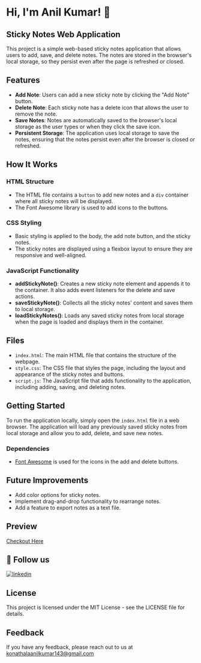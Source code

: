 # Hi, I'm Anil Kumar! 👋

## Sticky Notes Web Application

This project is a simple web-based sticky notes application that allows users to add, save, and delete notes. The notes are stored in the browser's local storage, so they persist even after the page is refreshed or closed.

## Features

- **Add Note**: Users can add a new sticky note by clicking the "Add Note" button.
- **Delete Note**: Each sticky note has a delete icon that allows the user to remove the note.
- **Save Notes**: Notes are automatically saved to the browser's local storage as the user types or when they click the save icon.
- **Persistent Storage**: The application uses local storage to save the notes, ensuring that the notes persist even after the browser is closed or refreshed.

## How It Works

### HTML Structure

- The HTML file contains a `button` to add new notes and a `div` container where all sticky notes will be displayed.
- The Font Awesome library is used to add icons to the buttons.

### CSS Styling

- Basic styling is applied to the body, the add note button, and the sticky notes.
- The sticky notes are displayed using a flexbox layout to ensure they are responsive and well-aligned.

### JavaScript Functionality

- **addStickyNote()**: Creates a new sticky note element and appends it to the container. It also adds event listeners for the delete and save actions.
- **saveStickyNote()**: Collects all the sticky notes' content and saves them to local storage.
- **loadStickyNotes()**: Loads any saved sticky notes from local storage when the page is loaded and displays them in the container.

## Files

- `index.html`: The main HTML file that contains the structure of the webpage.
- `style.css`: The CSS file that styles the page, including the layout and appearance of the sticky notes and buttons.
- `script.js`: The JavaScript file that adds functionality to the application, including adding, saving, and deleting notes.

## Getting Started

To run the application locally, simply open the `index.html` file in a web browser. The application will load any previously saved sticky notes from local storage and allow you to add, delete, and save new notes.

### Dependencies

- [Font Awesome](https://fontawesome.com/) is used for the icons in the add and delete buttons.

## Future Improvements

- Add color options for sticky notes.
- Implement drag-and-drop functionality to rearrange notes.
- Add a feature to export notes as a text file.

## Preview
[Checkout Here](https://anilkumar5590.github.io/Sticky-Notes/)

## 🔗 Follow us
[![linkedin](https://img.shields.io/badge/linkedin-0A66C2?style=for-the-badge&logo=linkedin&logoColor=white)](https://www.linkedin.com/in/anilkumarkonathala/)

## License

This project is licensed under the MIT License - see the LICENSE file for details.
## Feedback

If you have any feedback, please reach out to us at konathalaanilkumar143@gmail.com

